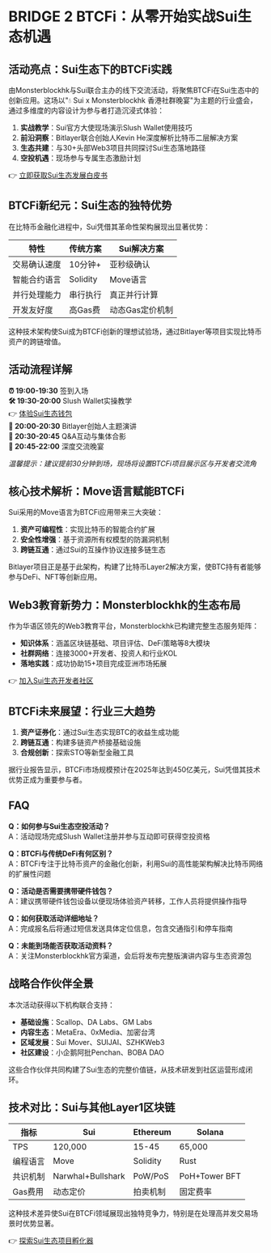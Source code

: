 # BRIDGE 2 BTCFi：从零开始实战Sui生态机遇

## 活动亮点：Sui生态下的BTCFi实践

由Monsterblockhk与Sui联合主办的线下交流活动，将聚焦BTCFi在Sui生态中的创新应用。这场以"💧 Sui x Monsterblockhk 香港社群晚宴"为主题的行业盛会，通过多维度的内容设计为参与者打造沉浸式体验：

1. **实战教学**：Sui官方大使现场演示Slush Wallet使用技巧
2. **前沿洞察**：Bitlayer联合创始人Kevin He深度解析比特币二层解决方案
3. **生态共建**：与30+头部Web3项目共同探讨Sui生态落地路径
4. **空投机遇**：现场参与专属生态激励计划

👉 [立即获取Sui生态发展白皮书](https://bit.ly/okx_welcome)

## BTCFi新纪元：Sui生态的独特优势

在比特币金融化进程中，Sui凭借其革命性架构展现出显著优势：

| 特性          | 传统方案        | Sui解决方案        |
|---------------|-----------------|--------------------|
| 交易确认速度  | 10分钟+         | 亚秒级确认         |
| 智能合约语言  | Solidity        | Move语言           |
| 并行处理能力  | 串行执行        | 真正并行计算       |
| 开发友好度    | 高Gas费         | 动态Gas定价机制    |

这种技术架构使Sui成为BTCFi创新的理想试验场，通过Bitlayer等项目实现比特币资产的跨链增值。

## 活动流程详解

**⏰ 19:00-19:30** 签到入场  
**🛠️ 19:30-20:00** Slush Wallet实操教学  
👉 [体验Sui生态钱包](https://bit.ly/okx_welcome)  
**🚀 20:00-20:30** Bitlayer创始人主题演讲  
**💬 20:30-20:45** Q&A互动与集体合影  
**🍴 20:45-22:00** 深度交流晚宴  

*温馨提示：建议提前30分钟到场，现场将设置BTCFi项目展示区与开发者交流角*

## 核心技术解析：Move语言赋能BTCFi

Sui采用的Move语言为BTCFi应用带来三大突破：

1. **资产可编程性**：实现比特币的智能合约扩展
2. **安全性增强**：基于资源所有权模型的防漏洞机制
3. **跨链互通**：通过Sui的互操作协议连接多链生态

Bitlayer项目正是基于此架构，构建了比特币Layer2解决方案，使BTC持有者能够参与DeFi、NFT等创新应用。

## Web3教育新势力：Monsterblockhk的生态布局

作为华语区领先的Web3教育平台，Monsterblockhk已构建完整生态服务矩阵：

- **知识体系**：涵盖区块链基础、项目评估、DeFi策略等8大模块
- **社群网络**：连接3000+开发者、投资人和行业KOL
- **落地实践**：成功协助15+项目完成亚洲市场拓展

👉 [加入Sui生态开发者社区](https://bit.ly/okx_welcome)

## BTCFi未来展望：行业三大趋势

1. **资产证券化**：通过Sui生态实现BTC的收益生成功能
2. **跨链互通**：构建多链资产桥接基础设施
3. **合规创新**：探索STO等新型金融工具

据行业报告显示，BTCFi市场规模预计在2025年达到450亿美元，Sui凭借其技术优势正成为重要参与者。

## FAQ

**Q：如何参与Sui生态空投活动？**  
A：活动现场完成Slush Wallet注册并参与互动即可获得空投资格

**Q：BTCFi与传统DeFi有何区别？**  
A：BTCFi专注于比特币资产的金融化创新，利用Sui的高性能架构解决比特币网络的扩展性问题

**Q：活动是否需要携带硬件钱包？**  
A：建议携带硬件钱包设备以便现场体验资产转移，工作人员将提供操作指导

**Q：如何获取活动详细地址？**  
A：完成报名后将通过短信发送具体定位信息，包含交通指引和停车指南

**Q：未能到场能否获取活动资料？**  
A：关注Monsterblockhk官方渠道，会后将发布完整版演讲内容与生态资源包

## 战略合作伙伴全景

本次活动获得以下机构联合支持：

- **基础设施**：Scallop、DA Labs、GM Labs
- **内容生态**：MetaEra、0xMedia、加密台湾
- **区域发展**：Sui Mover、SUIJAI、SZHKWeb3
- **社区建设**：小企鹅阿批Penchan、BOBA DAO

这些合作伙伴共同构建了Sui生态的完整价值链，从技术研发到社区运营形成闭环。

## 技术对比：Sui与其他Layer1区块链

| 指标          | Sui           | Ethereum      | Solana        |
|---------------|---------------|---------------|---------------|
| TPS           | 120,000       | 15-45         | 65,000        |
| 编程语言      | Move          | Solidity      | Rust          |
| 共识机制      | Narwhal+Bullshark | PoW/PoS     | PoH+Tower BFT |
| Gas费用       | 动态定价      | 拍卖机制      | 固定费率      |

这种技术差异使Sui在BTCFi领域展现出独特竞争力，特别是在处理高并发交易场景时优势显著。

👉 [探索Sui生态项目孵化器](https://bit.ly/okx_welcome)